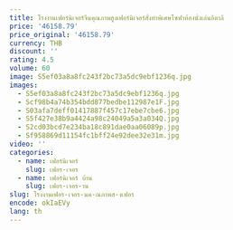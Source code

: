 ```yaml
---
title: โรงงานเฟอร์นิเจอร์จีนคุณภาพสูงเฟอร์นิเจอร์สั่งทําพิเศษโซฟาห้องนั่งเล่นอิตาลี
price: '46158.79'
price_original: '46158.79'
currency: THB
discount: ''
rating: 4.5
volume: 60
image: S5ef03a8a8fc243f2bc73a5dc9ebf1236q.jpg
images:
  - S5ef03a8a8fc243f2bc73a5dc9ebf1236q.jpg
  - Scf98b4a74b354bdd877bedbe112987e1F.jpg
  - S03afa7deff01417887f457c17ebe7cbe6.jpg
  - S5f427e38b9a4424a98c24049a5a3a034Q.jpg
  - S2cd03bcd7e234ba18c891dae0aa06089p.jpg
  - Sf958869d11154fc1bff24e92dee32e31m.jpg
video: ''
categories:
  - name: เฟอร์นิเจอร์
    slug: เฟอร-เจอร
  - name: เฟอร์นิเจอร์ บ้าน
    slug: เฟอร-เจอร-าน
slug: โรงงานเฟอร-เจอร-นค-ณภาพส-งเฟอร
encode: okIaEVy
lang: th
---
```

  